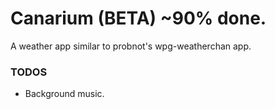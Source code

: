 # Canarium (BETA) ~90% done.
A weather app similar to probnot's wpg-weatherchan app.

### TODOS
- Background music.
